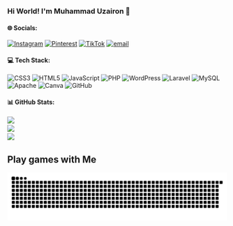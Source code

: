 ### Hi World! I'm Muhammad Uzairon 👋


#### 🌐 Socials:
[![Instagram](https://img.shields.io/badge/Instagram-%23E4405F.svg?logo=Instagram&logoColor=white)](https://instagram.com/em_uzairon27) [![Pinterest](https://img.shields.io/badge/Pinterest-%23E60023.svg?logo=Pinterest&logoColor=white)](https://pinterest.com/muhammaduzairon27) [![TikTok](https://img.shields.io/badge/TikTok-%23000000.svg?logo=TikTok&logoColor=white)](https://tiktok.com/@zayy_2712) [![email](https://img.shields.io/badge/Email-D14836?logo=gmail&logoColor=white)](mailto:muhammaduzairon27@gmail.com) 

#### 💻 Tech Stack:
![CSS3](https://img.shields.io/badge/css3-%231572B6.svg?style=for-the-badge&logo=css3&logoColor=white) ![HTML5](https://img.shields.io/badge/html5-%23E34F26.svg?style=for-the-badge&logo=html5&logoColor=white) ![JavaScript](https://img.shields.io/badge/javascript-%23323330.svg?style=for-the-badge&logo=javascript&logoColor=%23F7DF1E) ![PHP](https://img.shields.io/badge/php-%23777BB4.svg?style=for-the-badge&logo=php&logoColor=white) ![WordPress](https://img.shields.io/badge/WordPress-%23117AC9.svg?style=for-the-badge&logo=WordPress&logoColor=white) ![Laravel](https://img.shields.io/badge/laravel-%23FF2D20.svg?style=for-the-badge&logo=laravel&logoColor=white) ![MySQL](https://img.shields.io/badge/mysql-4479A1.svg?style=for-the-badge&logo=mysql&logoColor=white) ![Apache](https://img.shields.io/badge/apache-%23D42029.svg?style=for-the-badge&logo=apache&logoColor=white) ![Canva](https://img.shields.io/badge/Canva-%2300C4CC.svg?style=for-the-badge&logo=Canva&logoColor=white) ![GitHub](https://img.shields.io/badge/github-%23121011.svg?style=for-the-badge&logo=github&logoColor=white)
#### 📊 GitHub Stats:
![](https://github-readme-stats.vercel.app/api?username=muzairon27&theme=algolia&hide_border=false&include_all_commits=false&count_private=false)<br/>
![](https://nirzak-streak-stats.vercel.app/?user=muzairon27&theme=algolia&hide_border=false)<br/>
![](https://github-readme-stats.vercel.app/api/top-langs/?username=muzairon27&theme=algolia&hide_border=false&include_all_commits=false&count_private=false&layout=compact)

<h2 align="left">Play games with Me</h2>

<img src="https://raw.githubusercontent.com/muzairon27/muzairon27/output/snake.svg" alt="Snake animation" />

###
